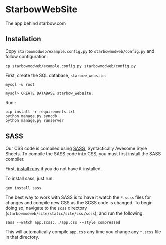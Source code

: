 # StarbowWebSite


The app behind starbow.com


## Installation

Copy `starbowmodweb/example.config.py` to `starbowmodweb/config.py` and follow configuration:

    cp starbowmodweb/example.config.py starbowmodweb/config.py

First, create the SQL database, `starbow_website`:

    mysql -u root
    ...
    mysql> CREATE DATABASE starbow_website;

Run::

    pip install -r requirements.txt
    python manage.py syncdb
    python manage.py runserver

## SASS

Our CSS code is compiled using [SASS](http://sass-lang.com/), Syntactically Awesome Style Sheets. To compile the SASS code into CSS, you must first install the SASS compiler. 

First, [install ruby](https://www.ruby-lang.org/en/downloads/) if you do not have it installed.

To install sass, just run:

    gem install sass
    
The best way to work with SASS is to have it watch the `*.scss` files for changes and compile new CSS as the SCSS code is changed. To begin doing so, navigate to the `scss` directory (`starbowmodweb/site/static/site/css/scss`), and run the following:

    sass --watch app.scss:../app.css --style compressed
    
This will automatically compile `app.css` any time you change any `*.scss` file in that directory.

